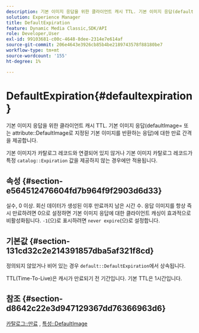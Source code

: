 ```yaml
---
description: 기본 이미지 응답을 위한 클라이언트 캐시 TTL. 기본 이미지 응답(defaultImage= 또는 특성 DefaultImage로 지정된 기본 이미지를 반환하는 응답)에 대한 만료 간격을 제공합니다.
solution: Experience Manager
title: DefaultExpiration
feature: Dynamic Media Classic,SDK/API
role: Developer,User
exl-id: 99103681-c00c-4648-8dee-2314e7e614af
source-git-commit: 206e4643e3926cb85b4be2189743578f88180be7
workflow-type: tm+mt
source-wordcount: '155'
ht-degree: 1%

---
```


# DefaultExpiration{#defaultexpiration}

기본 이미지 응답을 위한 클라이언트 캐시 TTL. 기본 이미지 응답(defaultImage= 또는 attribute::DefaultImage로 지정된 기본 이미지를 반환하는 응답)에 대한 만료 간격을 제공합니다.

기본 이미지가 카탈로그 레코드와 연결되어 있지 않거나 기본 이미지 카탈로그 레코드가 특정 `catalog::Expiration` 값을 제공하지 않는 경우에만 적용됩니다.

## 속성 {#section-e564512476604fd7b964f9f2903d6d33}

실수, 0 이상. 회신 데이터가 생성된 이후 만료까지 남은 시간 수. 응답 이미지를 항상 즉시 만료하려면 0으로 설정하면 기본 이미지 응답에 대한 클라이언트 캐싱이 효과적으로 비활성화됩니다. `-1`(으)로 표시하려면 `never expire`(으)로 설정합니다.

## 기본값 {#section-131cd32c2e214391857dba5af321f8cd}

정의되지 않았거나 비어 있는 경우 `default::DefaultExpiration`에서 상속됩니다.

TTL(Time-To-Live)은 캐시가 만료되기 전 기간입니다. 기본 TTL은 1시간입니다.

## 참조 {#section-d8642c22e3d947129367dd76366963d6}

[카탈로그::만료](../../../../../is-api/image-catalog/image-serving-api-ref/c-image-catalog-reference/c-image-svg-data-reference/c-svg-data-reference/r-expiration-svg.md#reference-a7afd668ecbb4d2da65d86259aa6a28a) , [특성::DefaultImage](../../../../../is-api/image-catalog/image-serving-api-ref/c-image-catalog-reference/c-attributes-reference/r-is-cat-defaultimage.md#reference-8e9900e129f54ed68462a3c2fc3bc433)
